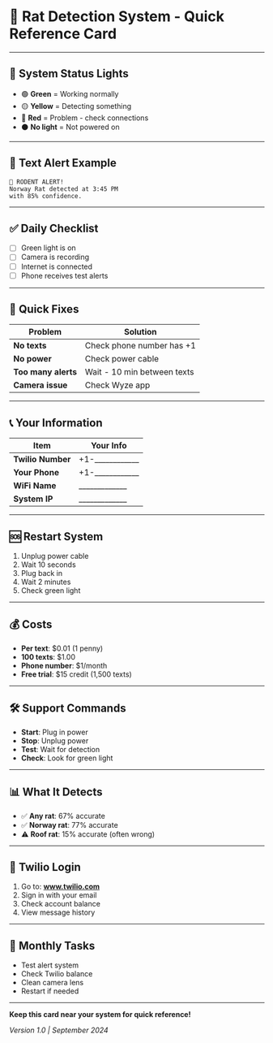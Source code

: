 # 🐀 Rat Detection System - Quick Reference Card

---

## 🚦 System Status Lights
- 🟢 **Green** = Working normally
- 🟡 **Yellow** = Detecting something  
- 🔴 **Red** = Problem - check connections
- ⚫ **No light** = Not powered on

---

## 📱 Text Alert Example
```
🚨 RODENT ALERT!
Norway Rat detected at 3:45 PM
with 85% confidence.
```

---

## ✅ Daily Checklist
- [ ] Green light is on
- [ ] Camera is recording
- [ ] Internet is connected
- [ ] Phone receives test alerts

---

## 🔧 Quick Fixes

| Problem | Solution |
|---------|----------|
| **No texts** | Check phone number has +1 |
| **No power** | Check power cable |
| **Too many alerts** | Wait - 10 min between texts |
| **Camera issue** | Check Wyze app |

---

## 📞 Your Information

| Item | Your Info | 
|------|-----------|
| **Twilio Number** | +1-____________ |
| **Your Phone** | +1-____________ |
| **WiFi Name** | _____________ |
| **System IP** | _____________ |

---

## 🆘 Restart System
1. Unplug power cable
2. Wait 10 seconds
3. Plug back in
4. Wait 2 minutes
5. Check green light

---

## 💰 Costs
- **Per text**: $0.01 (1 penny)
- **100 texts**: $1.00
- **Phone number**: $1/month
- **Free trial**: $15 credit (1,500 texts)

---

## 🛠️ Support Commands
- **Start**: Plug in power
- **Stop**: Unplug power  
- **Test**: Wait for detection
- **Check**: Look for green light

---

## 📊 What It Detects
- ✅ **Any rat**: 67% accurate
- ✅ **Norway rat**: 77% accurate
- ⚠️ **Roof rat**: 15% accurate (often wrong)

---

## 🔐 Twilio Login
1. Go to: **www.twilio.com**
2. Sign in with your email
3. Check account balance
4. View message history

---

## 📅 Monthly Tasks
- Test alert system
- Check Twilio balance
- Clean camera lens
- Restart if needed

---

**Keep this card near your system for quick reference!**

*Version 1.0 | September 2024*